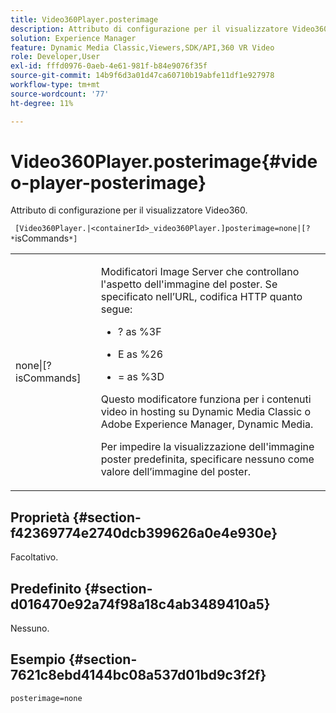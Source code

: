```yaml
---
title: Video360Player.posterimage
description: Attributo di configurazione per il visualizzatore Video360.
solution: Experience Manager
feature: Dynamic Media Classic,Viewers,SDK/API,360 VR Video
role: Developer,User
exl-id: fffd0976-0aeb-4e61-981f-b84e9076f35f
source-git-commit: 14b9f6d3a01d47ca60710b19abfe11df1e927978
workflow-type: tm+mt
source-wordcount: '77'
ht-degree: 11%

---
```


# Video360Player.posterimage{#video-player-posterimage}

Attributo di configurazione per il visualizzatore Video360.

` [Video360Player.|<containerId>_video360Player.]posterimage=none|[? *`isCommands`*]`

<table id="table_C616483932C2482CA9794DDD7313FD7C"> 
 <tbody> 
  <tr> 
   <td colname="col1"> <p> <span class="codeph"> none|[?<span class="varname"> isCommands</span>]</span> </p> </td> 
   <td colname="col2"> <p> Modificatori Image Server che controllano l'aspetto dell'immagine del poster. Se specificato nell’URL, codifica HTTP quanto segue: </p> <p> 
     <ul id="ul_B38A687CEFE64C68A0B2C227A68A458F"> 
      <li id="li_E7AE1BDAC17E49E0B7ACF89C5C0529F0"> <p> <span class="codeph"> ?</span> as <span class="codeph"> %3F</span> </p> </li> 
      <li id="li_391CCF067F734480B2B4AFC9760C479A"> <p> <span class="codeph"> E</span> as <span class="codeph"> %26</span> </p> </li> 
      <li id="li_6824B66A55554C5A8B12874DCF5BFAEE"> <p> <span class="codeph"> =</span> as <span class="codeph"> %3D</span> </p> </li> 
     </ul> </p> <p> Questo modificatore funziona per i contenuti video in hosting su Dynamic Media Classic o Adobe Experience Manager, Dynamic Media. </p> <p>Per impedire la visualizzazione dell'immagine poster predefinita, specificare <span class="codeph"> nessuno</span> come valore dell’immagine del poster. </p> </td> 
  </tr> 
 </tbody> 
</table>

## Proprietà {#section-f42369774e2740dcb399626a0e4e930e}

Facoltativo.

## Predefinito {#section-d016470e92a74f98a18c4ab3489410a5}

Nessuno.

## Esempio {#section-7621c8ebd4144bc08a537d01bd9c3f2f}

```
posterimage=none
```
